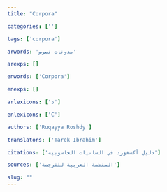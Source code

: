 ```yaml
---
title: "Corpora"

categories: ['']

tags: ['corpora']

arwords: 'مدونات نصوص'

arexps: []

enwords: ['Corpora']

enexps: []

arlexicons: ['د']

enlexicons: ['C']

authors: ['Ruqayya Roshdy']

translators: ['Tarek Ibrahim']

citations: ['دليل أكسفورد في السانيات الحاسوبية']

sources: ['المنظمة العربية للترجمة']

slug: ""
---
```

